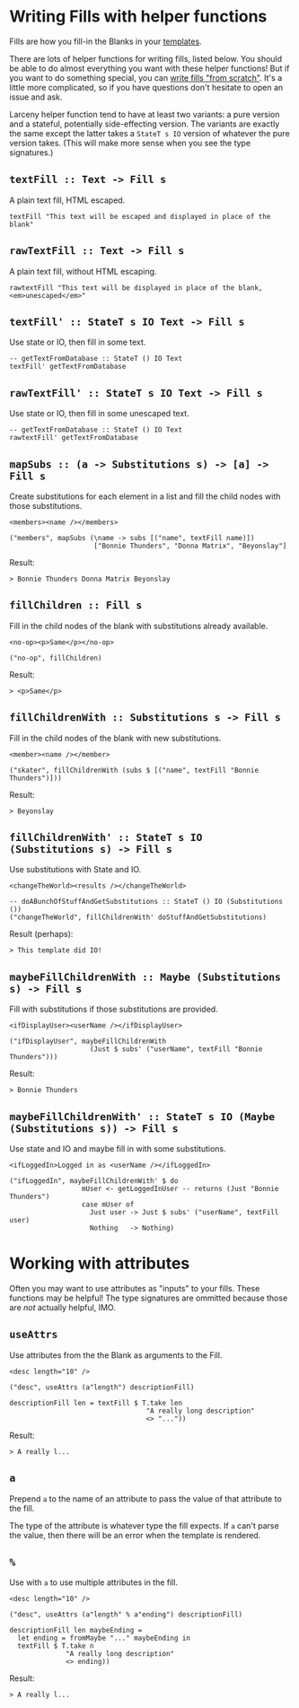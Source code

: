 # Writing Fills with helper functions

Fills are how you fill-in the Blanks in your [templates](templates).

There are lots of helper functions for writing fills, listed
below. You should be able to do almost everything you want with
these helper functions! But if you want to do something special, you
can [write fills "from scratch"](fills-fromscratch). It's a little more complicated, so if
you have questions don't hesitate to open an issue and ask.

Larceny helper function tend to have at least two variants: a pure version and a
stateful, potentially side-effecting version. The variants are exactly the same
except the latter takes a `StateT s IO` version of whatever the pure version
takes. (This will make more sense when you see the type signatures.)

## `textFill :: Text -> Fill s`

A plain text fill, HTML escaped.
```
textFill "This text will be escaped and displayed in place of the blank"
```

## `rawTextFill :: Text -> Fill s`

A plain text fill, without HTML escaping.

```
rawtextFill "This text will be displayed in place of the blank, <em>unescaped</em>"
```

## `textFill' :: StateT s IO Text -> Fill s` 

Use state or IO, then fill in some text.

```
-- getTextFromDatabase :: StateT () IO Text
textFill' getTextFromDatabase
```

## `rawTextFill' :: StateT s IO Text -> Fill s`

Use state or IO, then fill in some unescaped text.

```
-- getTextFromDatabase :: StateT () IO Text
rawtextFill' getTextFromDatabase
```

## `mapSubs :: (a -> Substitutions s) -> [a] -> Fill s`

Create substitutions for each element in a list and fill the child nodes with
those substitutions.

```
<members><name /></members>

("members", mapSubs (\name -> subs [("name", textFill name)])
                     ["Bonnie Thunders", "Donna Matrix", "Beyonslay"]
```

Result:

`> Bonnie Thunders Donna Matrix Beyonslay`

## `fillChildren :: Fill s`

Fill in the child nodes of the blank with substitutions already available.

```
<no-op><p>Same</p></no-op>

("no-op", fillChildren)
```

Result:

`> <p>Same</p>`

## `fillChildrenWith :: Substitutions s -> Fill s`

Fill in the child nodes of the blank with new substitutions.

```
<member><name /></member>

("skater", fillChildrenWith (subs $ [("name", textFill "Bonnie Thunders")]))
```

Result:

`> Beyonslay`

## `fillChildrenWith' :: StateT s IO (Substitutions s) -> Fill s`

Use substitutions with State and IO.

```
<changeTheWorld><results /></changeTheWorld>

-- doABunchOfStuffAndGetSubstitutions :: StateT () IO (Substitutions ())
("changeTheWorld", fillChildrenWith' doStuffAndGetSubstitutions)
```

Result (perhaps):

`> This template did IO!`

## `maybeFillChildrenWith :: Maybe (Substitutions s) -> Fill s`

Fill with substitutions if those substitutions are provided.

```
<ifDisplayUser><userName /></ifDisplayUser>

("ifDisplayUser", maybeFillChildrenWith
                    (Just $ subs' ("userName", textFill "Bonnie Thunders")))
```
Result:

`> Bonnie Thunders`

## `maybeFillChildrenWith' :: StateT s IO (Maybe (Substitutions s)) -> Fill s`

Use state and IO and maybe fill in with some substitutions.

```
<ifLoggedIn>Logged in as <userName /></ifLoggedIn>

("ifLoggedIn", maybeFillChildrenWith' $ do
                  mUser <- getLoggedInUser -- returns (Just "Bonnie Thunders")
                  case mUser of
                    Just user -> Just $ subs' ("userName", textFill user)
                    Nothing   -> Nothing)
```

# Working with attributes

Often you may want to use attributes as "inputs" to your fills. These functions
may be helpful! The type signatures are ommitted because those are *not*
actually helpful, IMO.

## `useAttrs`

Use attributes from the the Blank as arguments to the Fill.

```
<desc length="10" />

("desc", useAttrs (a"length") descriptionFill)

descriptionFill len = textFill $ T.take len
                                  "A really long description"
                                  <> "..."))
```

Result:

`> A really l...`

## `a`

Prepend `a` to the name of an attribute to pass the value of that attribute to
the fill.

The type of the attribute is whatever type the fill expects. If `a` can't parse
the value, then there will be an error when the template is rendered.

## `%`

Use with `a` to use multiple attributes in the fill.

```
<desc length="10" />

("desc", useAttrs (a"length" % a"ending") descriptionFill)

descriptionFill len maybeEnding =
  let ending = fromMaybe "..." maybeEnding in
  textFill $ T.take n
              "A really long description"
              <> ending))
```

Result:

`> A really l...`


